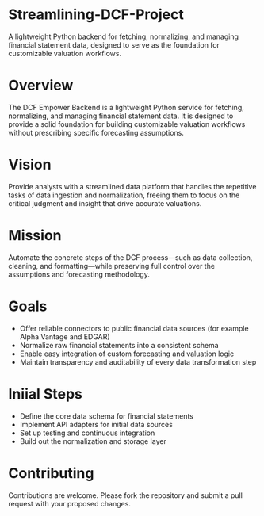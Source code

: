 # Streamlining-DCF-Project
A lightweight Python backend for fetching, normalizing, and managing financial statement data, designed to serve as the foundation for customizable valuation workflows.

# Overview
The DCF Empower Backend is a lightweight Python service for fetching, normalizing, and managing financial statement data. It is designed to provide a solid foundation for building customizable valuation workflows without prescribing specific forecasting assumptions.

# Vision
Provide analysts with a streamlined data platform that handles the repetitive tasks of data ingestion and normalization, freeing them to focus on the critical judgment and insight that drive accurate valuations.

# Mission
Automate the concrete steps of the DCF process—such as data collection, cleaning, and formatting—while preserving full control over the assumptions and forecasting methodology.

# Goals
* Offer reliable connectors to public financial data sources (for example Alpha Vantage and EDGAR)
* Normalize raw financial statements into a consistent schema
* Enable easy integration of custom forecasting and valuation logic
* Maintain transparency and auditability of every data transformation step

# Iniial Steps
* Define the core data schema for financial statements
* Implement API adapters for initial data sources
* Set up testing and continuous integration
* Build out the normalization and storage layer

# Contributing
Contributions are welcome. Please fork the repository and submit a pull request with your proposed changes.

